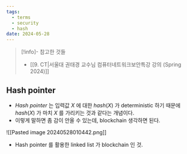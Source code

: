 ```yaml
---
tags:
  - terms
  - security
  - hash
date: 2024-05-28
---
```

> [!info]- 참고한 것들
> - [[9. CT|서울대 권태경 교수님 컴퓨터네트워크보안특강 강의 (Spring 2024)]]

## Hash pointer

- *Hash pointer* 는 입력값 $X$ 에 대한 $hash(X)$ 가 deterministic 하기 때문에 $hash(X)$ 가 마치 $X$ 를 가리키는 것과 같다는 개념이다.
- 이렇게 말하면 좀 감이 안올 수 있는데, blockchain 생각하면 된다.

![[Pasted image 20240528010442.png]]

- Hash pointer 를 활용한 linked list 가 blockchain 인 것.
